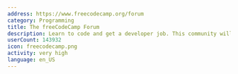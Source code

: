```yaml
---
address: https://www.freecodecamp.org/forum
category: Programming
title: The freeCodeCamp Forum
description: Learn to code and get a developer job. This community will help you.
userCount: 143932
icon: freecodecamp.png
activity: very high
language: en_US
---
```

